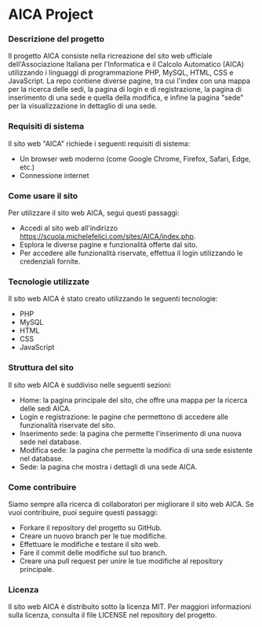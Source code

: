 # AICA Project
### Descrizione del progetto
Il progetto AICA consiste nella ricreazione del sito web ufficiale dell'Associazione Italiana per l'Informatica e il Calcolo Automatico (AICA) utilizzando i linguaggi di programmazione PHP, MySQL, HTML, CSS e JavaScript. La repo contiene diverse pagine, tra cui l'index con una mappa per la ricerca delle sedi, la pagina di login e di registrazione, la pagina di inserimento di una sede e quella della modifica, e infine la pagina "sede" per la visualizzazione in dettaglio di una sede.

### Requisiti di sistema
Il sito web "AICA" richiede i seguenti requisiti di sistema:
- Un browser web moderno (come Google Chrome, Firefox, Safari, Edge, etc.)
- Connessione internet

### Come usare il sito
Per utilizzare il sito web AICA, segui questi passaggi:
- Accedi al sito web all'indirizzo https://scuola.michelefelici.com/sites/AICA/index.php.
- Esplora le diverse pagine e funzionalità offerte dal sito.
- Per accedere alle funzionalità riservate, effettua il login utilizzando le credenziali fornite.

### Tecnologie utilizzate
Il sito web AICA è stato creato utilizzando le seguenti tecnologie:
- PHP
- MySQL
- HTML
- CSS
- JavaScript

### Struttura del sito
Il sito web AICA è suddiviso nelle seguenti sezioni:
- Home: la pagina principale del sito, che offre una mappa per la ricerca delle sedi AICA.
- Login e registrazione: le pagine che permettono di accedere alle funzionalità riservate del sito.
- Inserimento sede: la pagina che permette l'inserimento di una nuova sede nel database.
- Modifica sede: la pagina che permette la modifica di una sede esistente nel database.
- Sede: la pagina che mostra i dettagli di una sede AICA.

### Come contribuire
Siamo sempre alla ricerca di collaboratori per migliorare il sito web AICA. Se vuoi contribuire, puoi seguire questi passaggi:
- Forkare il repository del progetto su GitHub.
- Creare un nuovo branch per le tue modifiche.
- Effettuare le modifiche e testare il sito web.
- Fare il commit delle modifiche sul tuo branch.
- Creare una pull request per unire le tue modifiche al repository principale.

### Licenza
Il sito web AICA è distribuito sotto la licenza MIT. Per maggiori informazioni sulla licenza, consulta il file LICENSE nel repository del progetto.
